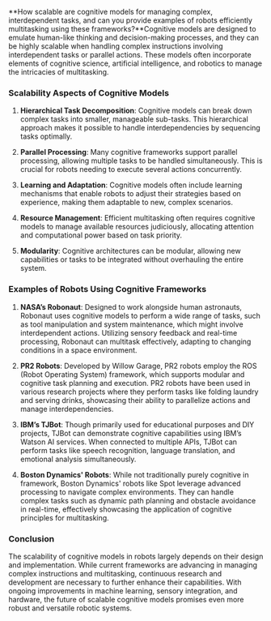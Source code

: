 **How scalable are cognitive models for managing complex, interdependent tasks, and can you provide examples of robots efficiently multitasking using these frameworks?**Cognitive models are designed to emulate human-like thinking and decision-making processes, and they can be highly scalable when handling complex instructions involving interdependent tasks or parallel actions. These models often incorporate elements of cognitive science, artificial intelligence, and robotics to manage the intricacies of multitasking.

### Scalability Aspects of Cognitive Models

1. **Hierarchical Task Decomposition**: Cognitive models can break down complex tasks into smaller, manageable sub-tasks. This hierarchical approach makes it possible to handle interdependencies by sequencing tasks optimally.

2. **Parallel Processing**: Many cognitive frameworks support parallel processing, allowing multiple tasks to be handled simultaneously. This is crucial for robots needing to execute several actions concurrently.

3. **Learning and Adaptation**: Cognitive models often include learning mechanisms that enable robots to adjust their strategies based on experience, making them adaptable to new, complex scenarios.

4. **Resource Management**: Efficient multitasking often requires cognitive models to manage available resources judiciously, allocating attention and computational power based on task priority.

5. **Modularity**: Cognitive architectures can be modular, allowing new capabilities or tasks to be integrated without overhauling the entire system.

### Examples of Robots Using Cognitive Frameworks

1. **NASA’s Robonaut**: Designed to work alongside human astronauts, Robonaut uses cognitive models to perform a wide range of tasks, such as tool manipulation and system maintenance, which might involve interdependent actions. Utilizing sensory feedback and real-time processing, Robonaut can multitask effectively, adapting to changing conditions in a space environment.

2. **PR2 Robots**: Developed by Willow Garage, PR2 robots employ the ROS (Robot Operating System) framework, which supports modular and cognitive task planning and execution. PR2 robots have been used in various research projects where they perform tasks like folding laundry and serving drinks, showcasing their ability to parallelize actions and manage interdependencies.

3. **IBM’s TJBot**: Though primarily used for educational purposes and DIY projects, TJBot can demonstrate cognitive capabilities using IBM’s Watson AI services. When connected to multiple APIs, TJBot can perform tasks like speech recognition, language translation, and emotional analysis simultaneously.

4. **Boston Dynamics' Robots**: While not traditionally purely cognitive in framework, Boston Dynamics' robots like Spot leverage advanced processing to navigate complex environments. They can handle complex tasks such as dynamic path planning and obstacle avoidance in real-time, effectively showcasing the application of cognitive principles for multitasking.

### Conclusion

The scalability of cognitive models in robots largely depends on their design and implementation. While current frameworks are advancing in managing complex instructions and multitasking, continuous research and development are necessary to further enhance their capabilities. With ongoing improvements in machine learning, sensory integration, and hardware, the future of scalable cognitive models promises even more robust and versatile robotic systems.